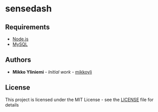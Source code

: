# sensedash


## Requirements

* [Node.js](https://nodejs.org/en/)
* [MySQL](https://www.mysql.com/)

## Authors

* **Mikko Yliniemi** - *Initial work* - [mikkoyli](https://github.com/mikkoyli)

## License

This project is licensed under the MIT License - see the [LICENSE](LICENSE) file for details

